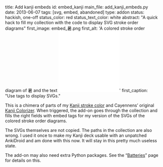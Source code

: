 title: Add kanji embeds
id: embed_kanji
main_file: add_kanji_embeds.py
date: 2013-06-07
tags: [svg, embed, abandoned]
type: addon
status: hackish, one-off
status_color: red
status_text_color: white
abstract: "A quick hack to fill my collection with the code to display
SVG stroke order diagrams"
first_image: embed_暑.png
first_alt: 'A colored stroke order diagram of 暑 and the text <embed
width="200" height="200" title="Standard" src="暑.svg"></embed>'
first_caption: "Use <emded> tags to display SVGs."

This is a chimera of parts of my
[Kanji stroke color](Kanji%20stroke%20color.html) and Cayennens’
original
[Kanji Colorizer](https://ankiweb.net/shared/info/1964372878). When
triggered, the add-on goes through the collection and fills the right
fields with embed tags for my version of the SVGs of the colored
stroke order diagrams.

The SVGs themselves are not copied. The paths in the collection are
also wrong. I used it once to make my Kanji deck usable with an
unpatched AnkiDroid and am done with this now. It will stay in this
pretty much useless state.

The add-on may also need extra Python packages. See the
“<a href="Batteries.html">Batteries</a>” page for details on
this.
